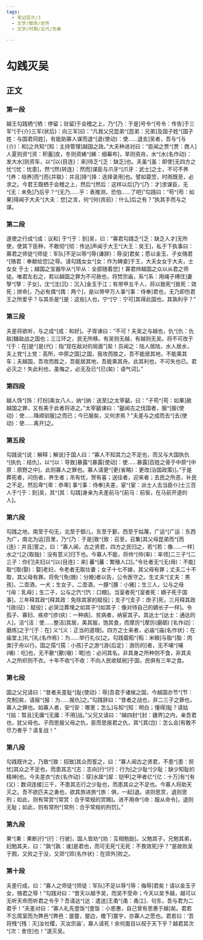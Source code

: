 ```yaml
---
tags:
  - 笔记层次/3
  - 文学/载体/史传
  - 文学/时期/古代/先秦
  
---
```


# 勾践灭吴

## 正文

### 第一段

越王勾践栖^[栖：停留；驻留]于会稽之上，乃^[乃：于是]号令^[号令：传告]于三军^[于{介}三军{状后}：向三军]曰：“凡我父兄昆弟^[昆弟：兄弟]及国子姓^[国子姓：与国君同姓]，有能助寡人谋而退^[退{使动}：使……退去]吴者，吾与^[与{介}：和]之共知^[知：主持管理]越国之政。”大夫种进对曰：“臣闻之贾^[贾：商人]人夏则资^[资：积蓄]皮，冬则资絺^[絺：细幕布]，旱则资舟，水^[水{名作动}：发大水]则资车，以^[以{目连}：来]待乏^[乏：缺乏]也。夫虽^[虽：即使]无四方之忧^[忧：忧患]，然^[然{转连}：然而]谋臣与爪牙^[爪牙：武士]之士，不可不养^[养：培养]而^[而{并联}：并且]择^[择：选择录用]也。譬如蓑笠，时雨既至，必求之。今君王既栖于会稽之上，然后^[然后：这样以后]乃^[乃：才]求谋臣，无^[无：未免]乃后乎？^[无乃……乎：表推测，恐怕……了吧]”勾践曰：“苟^[苟：如果]得闻子大夫^[大夫：您]之言，何^[何{宾前}：什么]后之有？”执其手而与之谋。



### 第二段

遂使之行成^[成：议和] 于^[于：到]吴，曰：“寡君勾践乏^[乏：缺乏人才]无所使，使其下臣种，不敢彻^[彻：传达]声闻于大王^[大王：吴王]，私于下执事曰：寡君之师徒^[师徒：军队]不足以辱^[辱{谦辞}：辱没]君矣；愿以金玉、子女赂君^[赂君：奉献给您]之辱。请勾践女女^[女：作为婢妾]于王，大夫女女于大夫，士女女 于士；越国之宝器毕从^[毕从：全部随着您]！寡君帅越国之众以从君之师徒。唯君左右之，若以越国之罪为不可赦也，将焚宗庙，系^[系：用绳子缚住]妻孥^[孥：子女]，沈^[沈(沉)：沉入]金玉于江；有带甲五千人，将以致死^[致死：效死；拼命]，乃必有偶^[偶：两个]，是以带甲万人事^[事：侍奉]君也，无乃即伤君王之所爱乎？与其杀是^[是：这些]人也，宁^[宁：宁可]其得此国也，其孰利乎？”

### 第三段

夫差将欲听，与之成^[成：和好]。子胥谏曰：“不可！夫吴之与越也，仇^[仇：仇敌]讎敌战之国也；三江环之，民无所移。有吴则无越，有越则无吴。将不可改于^[于：在]是^[是{代}：指“现在敌对的局面”]矣！员闻之：陆人居陆，水人居水，夫上党^[上党：高所，中原之国]之国，我攻而胜之，吾不能居其地，不能乘其车；夫越国，吾攻而胜之，吾能居其地，吾能乘其舟。此其利也，不可失也已。君必灭之！失此利也，虽悔之，必无及已^[已(矣)：语气词]。”

### 第四段

越人饰^[饰：打扮]美女八人，纳^[纳：送至]之太宰嚭，曰：“子苟^[苟：如果]赦越国之罪，又有美于此者将进之。”太宰嚭谏曰：“嚭闻古之伐国者，服^[服{使动}：使……降顺驯服]之而已；今已服矣，又何求焉？”夫差与之成而去^[去{使动}：使……离开]之。

### 第五段

勾践说^[说：解释；解说]于国人曰：“寡人不知其力之不足也，而又与大国执仇^[执仇：结仇]，以^[以：导致]暴露^[暴露[使动]：使……暴露]百姓之骨于中原^[中原：原野之中]，此则寡人之罪也。寡人请更^[更{省略}：更改(治国政策)]。”于是葬死者，问伤者，养生者；吊有忧，贺有喜；送往者，迎来者；去民之所恶，补民之不足。然后卑^[卑：恭卑] 事^[事：侍奉]夫差，宦^[宦：派士人去当臣仆]士三百人于^[于：到]吴，其^[其：勾践]身亲为夫差前马^[前马：前驱，在马前开道的人]。

### 第六段

勾践之地，南至于句无，北至于御儿，东至于鄞，西至于姑蔑，广运^[广运：东西为广，南北为运]百里，乃^[乃：于是]致^[致：召至，召集]其父母昆弟而^[而{连}：并且]誓之，曰：“寡人闻，古之贤君，四方之民归之，若^[若：像……一样]水之^[之{取独}：没有意义]归下也。今寡人不能，将帅^[帅(率)：率领]二三子^[二三子：你们]夫妇以^[以{目连}：来] 蕃^[蕃：繁殖人口]。”令壮者无^[无(毋)：不能]取^[取(娶)：娶]老妇，令老者无取壮妻；女子十七不嫁，其父母有罪；丈夫二十不取，其父母有罪。将免^[免(娩)：分娩]者以告，公令医守之。生丈夫^[丈夫：男孩]，二壶酒，一犬；生女子，二壶酒，一豚^[豚：小猪]；生三人，公与之母^[母：乳母]；生二子，公与之饩^[饩：口粮]。当室者死^[室者死：嫡子死于国事]，三年释其政^[释其政：免除其家的赋役]；支子^[支子：庶子]死，三月释其政^[政(征)：赋役]；必哭泣葬埋之如其子^[如其子：像对待自己的嫡长子一样]。令孤子、寡妇、疾疹^[疹(疢)：一种病]、贫病者，纳宦其子。其达士^[达士：通达的人]，洁^[洁：使……整洁]其居，美其服，饱其食，而摩厉^[摩厉(磨砺) [名作动]：磨炼]之于^[于：在] 义^[义：正当的道理]。四方之士来者，必庙^[庙{名作状}：在庙堂上]礼^[礼{名作栋}：为……举行礼仪]之。勾践载稻^[稻：米粮]与脂^[脂：肉类]于舟以行。国之孺^[孺：小孩]子之游^[游{后定}：游历的]者，无不哺^[哺(哺)：吃]也，无不歠^[歠(啜)：喝]也：必问其名。非其身之所种则不食，非其夫人之所织则不衣。十年不收^[不收：不向人民收赋税]于国，民俱有三年之食。

### 第七段

国之父兄请曰：“昔者夫差耻^[耻{使动}：辱]吾君于诸侯之国，今越国亦节^[节：克制]矣，请报^[报：为……报仇]之。”勾践辞曰：“昔者之战也，非二三子之罪也，寡人之罪也。如寡人者，安^[安：哪里；怎么]与知^[知：明白；懂得]耻？请姑^[姑：暂且]无庸^[无庸：不用]战。”父兄又请曰：“越四封^[封：疆界]之内，亲吾君也，犹父母也。子而思报父母之仇，臣而思报君之仇，其^[其(岂)：怎么会]有敢不尽力者乎？请复战！”

### 第八段

勾践既许之，乃致^[致：招致]其众而誓之，曰：“寡人闻古之贤君，不患^[患：担忧]其众之不足也，而患其志^[志：志向]行^[行：行为]之少耻^[少耻：缺少知耻的精神]也。今夫差衣^[衣{名作动}：穿]水犀^[犀：铠甲]之甲者亿^[亿：十万]有^[有(又)：数词连接]三千，不患其志行之少耻也，而患其众之不足也。今寡人将助天灭之。吾不欲匹夫之勇也，欲其旅进旅^[旅：俱，一起]退。进则思赏，退则思刑；如此，则有常赏^[常赏：合乎常规的赏赐]。进不用命^[命：服从命令]，退则无耻；如此，则有常刑^[常刑：合乎常规的刑罚]。” 

### 第九段

果^[果：果断]行^[行：行驶]，国人皆劝^[劝：互相勉励]。父勉其子，兄勉其弟，妇勉其夫，曰：“孰^[孰：谁]是君也，而可无死^[无死：不畏效死]乎？”是故败吴于囿，又败之于没，又郊^[郊{名作状}：在郊外]败之。

### 第十段

夫差行成，曰：“寡人之师徒^[师徒：军队]不足以辱^[辱：侮辱]君矣！请以金玉子女，赂君之辱！”勾践对曰：“昔天以越予吴，而吴不受命；今天以吴予越，越可以无听天命而听君之令乎？吾请达^[达：遣送]王甬^[甬：甬江]、句东，吾与君为二君乎！”夫差对曰：“寡人礼先壹饭^[壹饭：小恩惠，自己曾有恩惠于越]矣。君若不忘周室而为弊邑^[弊邑：屋霤，屋边，檐下]寰宇，亦寡人之愿也。君若曰：‘吾将残^[残：灭]汝社稷，灭汝宗庙’，寡人请死！余何面目以视于天下乎？越君其次^[次：舍住]也！”遂灭吴。

